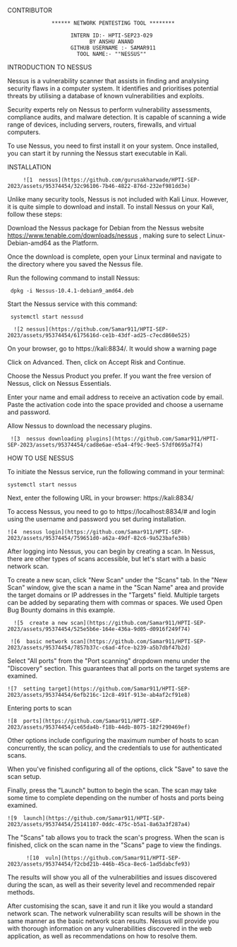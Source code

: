  CONTRIBUTOR

                  ****** NETWORK PENTESTING TOOL ********
                                         
                        INTERN ID:- HPTI-SEP23-029
                              BY ANSHU ANAND
                        GITHUB USERNAME :- SAMAR911                
                          TOOL NAME:- ""NESSUS""

INTRODUCTION TO NESSUS

  Nessus is a vulnerability scanner that assists in finding and analysing security flaws in a computer system. It identifies and prioritises potential threats by utilising a database of known vulnerabilities and exploits.

   Security experts rely on Nessus to perform vulnerability assessments, compliance audits, and malware detection. It is capable of scanning a wide range of devices, including servers, routers, firewalls, and virtual computers.

To use Nessus, you need to first install it on your system. Once installed, you can start it by running the Nessus start executable in Kali.


INSTALLATION

         ![1  nessus](https://github.com/gurusakharwade/HPTI-SEP-2023/assets/95374454/32c96106-7b46-4822-876d-232ef981dd3e)


Unlike many security tools, Nessus is not included with Kali Linux. However, it is quite simple to download and install. To install Nessus on your Kali, follow these steps:

  Download the Nessus package for Debian from the Nessus website https://www.tenable.com/downloads/nessus , making sure to select Linux-Debian-amd64 as the Platform.

Once the download is complete, open your Linux terminal and navigate to the directory where you saved the Nessus file.

Run the following command to install Nessus:

     dpkg -i Nessus-10.4.1-debian9_amd64.deb 

Start the Nessus service with this command:

     systemctl start nessusd
     
      ![2 nessus](https://github.com/Samar911/HPTI-SEP-2023/assets/95374454/6175616d-ce1b-43df-ad25-c7ecd860e525)

     

On your browser, go to https://kali:8834/. It would show a warning page

Click on Advanced. Then, click on Accept Risk and Continue.

Choose the Nessus Product you prefer. If you want the free version of Nessus, click on Nessus Essentials.

Enter your name and email address to receive an activation code by email. Paste the activation code into the space provided and choose a username and password.

Allow Nessus to download the necessary plugins.

     ![3  nessus downloading plugins](https://github.com/Samar911/HPTI-SEP-2023/assets/95374454/cad8e6ae-e5a4-4f9c-9ee5-57df0695a7f4)

HOW TO USE NESSUS

To initiate the Nessus service, run the following command in your terminal:

    systemctl start nessus

Next, enter the following URL in your browser: https://kali:8834/

To access Nessus, you need to go to https://localhost:8834/# and login using the username and password you set during installation.

    ![4  nessus login](https://github.com/Samar911/HPTI-SEP-2023/assets/95374454/759651d0-a62a-49df-82c6-9a523bafe38b)


    
After logging into Nessus, you can begin by creating a scan. In Nessus, there are other types of scans accessible, but let's start with a basic network scan. 




To create a new scan, click "New Scan" under the "Scans" tab. In the "New Scan" window, give the scan a name in the "Scan Name" area and 
provide the target domains or IP addresses in the "Targets" field. Multiple targets can be added by separating them with commas or spaces. 
We used Open Bug Bounty domains in this example.

      ![5  create a new scan](https://github.com/Samar911/HPTI-SEP-2023/assets/95374454/525e5b6e-164e-436a-9d05-d0916f249f74)

     ![6  basic network scan](https://github.com/Samar911/HPTI-SEP-2023/assets/95374454/7857b37c-c6ad-4fce-b239-a5b7dbf47b2d)


Select "All ports" from the "Port scanning" dropdown menu under the "Discovery" section. This guarantees that all ports on the target systems are examined. 

    ![7  setting target](https://github.com/Samar911/HPTI-SEP-2023/assets/95374454/6efb216c-12c8-491f-913e-ab4af2cf91e8)

 Entering ports to scan

    ![8  ports](https://github.com/Samar911/HPTI-SEP-2023/assets/95374454/ce65da4b-f18b-44db-8075-182f290469ef)


Other options include configuring the maximum number of hosts to scan concurrently, the scan policy, and the credentials to use for authenticated scans. 

When you've finished configuring all of the options, click "Save" to save the scan setup.

Finally, press the "Launch" button to begin the scan. The scan may take some time to complete depending on the number of hosts and ports being examined.
                       
    ![9  launch](https://github.com/Samar911/HPTI-SEP-2023/assets/95374454/25141107-0ddc-475c-b5a1-8a63a3f287a4)

   

The "Scans" tab allows you to track the scan's progress. When the scan is finished, click on the scan name in the "Scans" page to view the findings.  

          ![10  vuln](https://github.com/Samar911/HPTI-SEP-2023/assets/95374454/f2cbd21b-446b-45ca-8ec6-1ad5dabcfe93)
 

The results will show you all of the vulnerabilities and issues discovered during the scan, as well as their severity level and recommended repair methods.

             

After customising the scan, save it and run it like you would a standard network scan. The network vulnerability scan results will be shown in the same manner as the basic network scan results. Nessus will provide you with thorough information on any vulnerabilities discovered in the web application, as well as recommendations on how to resolve them.
    
